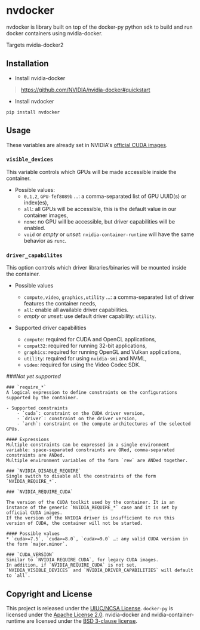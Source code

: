 # nvdocker

nvdocker is library built on top of the docker-py python sdk to build and run docker containers using nvidia-docker.

Targets nvidia-docker2

## Installation
- Install nvidia-docker

> https://github.com/NVIDIA/nvidia-docker#quickstart

- Install nvdocker 

```
pip install nvdocker
```

## Usage 

These variables are already set in NVIDIA's [official CUDA images](https://hub.docker.com/r/nvidia/cuda/).


### `visible_devices`
This variable controls which GPUs will be made accessible inside the container.  

- Possible values:
    - `0,1,2`, `GPU-fef8089b` …: a comma-separated list of GPU UUID(s) or index(es),
    - `all`: all GPUs will be accessible, this is the default value in our container images,
    - `none`: no GPU will be accessible, but driver capabilities will be enabled.
    - `void` or *empty* or *unset*: `nvidia-container-runtime` will have the same behavior as `runc`.

### `driver_capabilites`
This option controls which driver libraries/binaries will be mounted inside the container.

- Possible values
    - `compute,video`, `graphics,utility` …: a comma-separated list of driver features the container needs,
    - `all`: enable all available driver capabilities.
    - *empty* or *unset*: use default driver capability: `utility`.

- Supported driver capabilities
    - `compute`: required for CUDA and OpenCL applications,
    - `compat32`: required for running 32-bit applications,
    - `graphics`: required for running OpenGL and Vulkan applications,
    - `utility`: required for using `nvidia-smi` and NVML,
    - `video`: required for using the Video Codec SDK.

###_Not yet supported_
```
### `require_*`
A logical expression to define constraints on the configurations supported by the container.  

- Supported constraints
    - `cuda`: constraint on the CUDA driver version,
    - `driver`: constraint on the driver version,
    - `arch`: constraint on the compute architectures of the selected GPUs.

#### Expressions
Multiple constraints can be expressed in a single environment variable: space-separated constraints are ORed, comma-separated constraints are ANDed.  
Multiple environment variables of the form `rew` are ANDed together.

### `NVIDIA_DISABLE_REQUIRE`
Single switch to disable all the constraints of the form `NVIDIA_REQUIRE_*`.

### `NVIDIA_REQUIRE_CUDA`

The version of the CUDA toolkit used by the container. It is an instance of the generic `NVIDIA_REQUIRE_*` case and it is set by official CUDA images.
If the version of the NVIDIA driver is insufficient to run this version of CUDA, the container will not be started.

#### Possible values
* `cuda>=7.5`, `cuda>=8.0`, `cuda>=9.0` …: any valid CUDA version in the form `major.minor`.

### `CUDA_VERSION`
Similar to `NVIDIA_REQUIRE_CUDA`, for legacy CUDA images.  
In addition, if `NVIDIA_REQUIRE_CUDA` is not set, `NVIDIA_VISIBLE_DEVICES` and `NVIDIA_DRIVER_CAPABILITIES` will default to `all`.
```

## Copyright and License

This project is released under the [UIUC/NCSA License](https://github.com/acm-uiuc/nvdocker/blob/masterLICENSE).
```docker-py``` is licensed under the [Apache License 2.0](https://github.com/docker/docker-py/blob/master/LICENSE).
nvidia-docker and nvidia-container-runtime are licensed under the [BSD 3-clause license](https://github.com/NVIDIA/nvidia-container-runtime/blob/master/LICENSE).